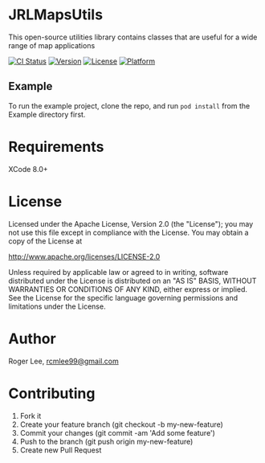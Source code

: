 # JRLMapsUtils

This open-source utilities library contains classes that are useful for a wide range of map applications

[![CI Status](http://img.shields.io/travis/rcmlee99/JRLMapsUtils.svg?style=flat)](https://travis-ci.org/rcmlee99/JRLMapsUtils)
[![Version](https://img.shields.io/cocoapods/v/JRLMapsUtils.svg?style=flat)](http://cocoapods.org/pods/JRLMapsUtils)
[![License](https://img.shields.io/cocoapods/l/JRLMapsUtils.svg?style=flat)](http://cocoapods.org/pods/JRLMapsUtils)
[![Platform](https://img.shields.io/cocoapods/p/JRLMapsUtils.svg?style=flat)](http://cocoapods.org/pods/JRLMapsUtils)

## Example

To run the example project, clone the repo, and run `pod install` from the Example directory first.

# Requirements

XCode 8.0+

# License

Licensed under the Apache License, Version 2.0 (the "License");
you may not use this file except in compliance with the License.
You may obtain a copy of the License at

http://www.apache.org/licenses/LICENSE-2.0

Unless required by applicable law or agreed to in writing, software
distributed under the License is distributed on an "AS IS" BASIS,
WITHOUT WARRANTIES OR CONDITIONS OF ANY KIND, either express or implied.
See the License for the specific language governing permissions and
limitations under the License.

# Author

Roger Lee, rcmlee99@gmail.com

# Contributing

1. Fork it
2. Create your feature branch (git checkout -b my-new-feature)
3. Commit your changes (git commit -am 'Add some feature')
4. Push to the branch (git push origin my-new-feature)
5. Create new Pull Request
